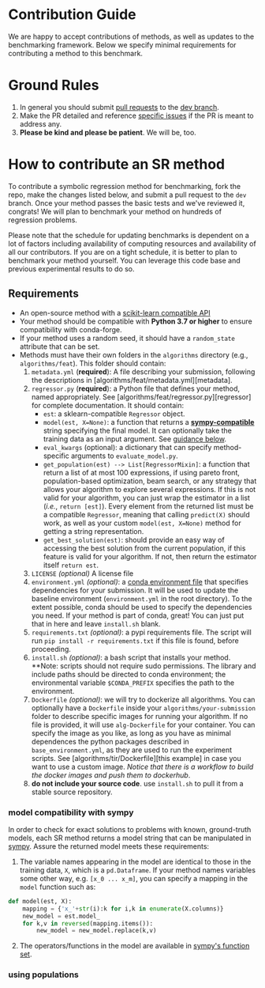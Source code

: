 Contribution Guide
==================

We are happy to accept contributions of methods, as well as updates to the benchmarking framework. 
Below we specify minimal requirements for contributing a method to this benchmark.

Ground Rules
=============

1. In general you should submit [pull requests](https://github.com/cavalab/srbench/compare) to the [dev branch](https://github.com/cavalab/srbench/tree/dev). 
2. Make the PR detailed and reference [specific issues](https://github.com/cavalab/srbench/issues) if the PR is meant to address any. 
3. **Please be kind and please be patient**. We will be, too.  

How to contribute an SR method
==============================

To contribute a symbolic regression method for benchmarking, fork the repo, make the changes listed below, and submit a pull request to the `dev` branch. 
Once your method passes the basic tests and we've reviewed it, congrats! 
We will plan to benchmark your method on hundreds of regression problems. 

Please note that the schedule for updating benchmarks is dependent on a lot of factors including availability of computing resources and availability of all our contributors. 
If you are on a tight schedule, it is better to plan to benchmark your method yourself. 
You can leverage this code base and previous experimental results to do so.

## Requirements

- An open-source method with a [scikit-learn compatible API](https://scikit-learn.org/stable/developers/develop.html)
- Your method should be compatible with **Python 3.7 or higher** to ensure compatibility with conda-forge.
- If your method uses a random seed, it should have a `random_state` attribute that can be set.
- Methods must have their own folders in the `algorithms` directory (e.g., `algorithms/feat`). 
This folder should contain:
  1. `metadata.yml` (**required**): A file describing your submission, following the descriptions in [algorithms/feat/metadata.yml][metadata]. 
  2. `regressor.py` (**required**): a Python file that defines your method, named appropriately. See [algorithms/feat/regressor.py][regressor] for complete documentation. 
      It should contain:
      -   `est`: a sklearn-compatible `Regressor` object. 
      -   `model(est, X=None)`: a function that returns a [**sympy-compatible**](https://www.sympy.org) string specifying the final model. It can optionally take the training data as an input argument. See [guidance below](###-returning-a-sympy-compatible-model-string). 
      -   `eval_kwargs` (optional): a dictionary that can specify method-specific arguments to `evaluate_model.py`.
      -   `get_population(est) --> List[RegressorMixin]`: a function that return a list of at most 100 expressions, if using pareto front, population-based optimization, beam search, or any strategy that allows your algorithm to explore several expressions. If this is not valid for your algorithm, you can just wrap the estimator in a list (_i.e._, `return [est]`). Every element from the returned list must be a compatible `Regressor`, meaning that calling `predict(X)` should work, as well as your custom `model(est, X=None)` method for getting a string representation.
      -   `get_best_solution(est)`: should provide an easy way of accessing the best solution from the current population, if this feature is valid for your algorithm. If not, then return the estimator itself `return est`.
  3. `LICENSE` *(optional)* A license file
  4. `environment.yml` *(optional)*: a [conda environment file](https://docs.conda.io/projects/conda/en/latest/user-guide/tasks/manage-environments.html#creating-an-environment-from-an-environment-yml-file) that specifies dependencies for your submission. 
  It will be used to update the baseline environment (`environment.yml` in the root directory). 
  To the extent possible, conda should be used to specify the dependencies you need. 
  If your method is part of conda, great! You can just put that in here and leave `install.sh` blank. 
  5. `requirements.txt` *(optional)*: a pypi requirements file. The script will run `pip install -r requirements.txt` if this file is found, before proceeding.
  5. `install.sh` *(optional)*: a bash script that installs your method. 
  **Note: scripts should not require sudo permissions. The library and include paths should be directed to conda environment; the environmental variable `$CONDA_PREFIX` specifies the path to the environment.
  6. `Dockerfile` *(optional)*: we will try to dockerize all algorithms. You can optionally have a `Dockerfile` inside your `algorithms/your-submission` folder to describe specific images for running your algorithm. If no file is provided, it will use `alg-Dockerfile` for your container. You can specify the image as you like, as long as you have as minimal dependences the python packages described in `base_environment.yml`, as they are used to run the experiment scripts. See [algorithms/tir/Dockerfile][this example] in case you want to use a custom image. *Notice that there is a workflow to build the docker images and push them to dockerhub*.
  7. **do not include your source code**. use `install.sh` to pull it from a stable source repository. 

### model compatibility with sympy

In order to check for exact solutions to problems with known, ground-truth models, each SR method returns a model string that can be manipulated in [sympy](https://www.sympy.org). 
Assure the returned model meets these requirements:

1. The variable names appearing in the model are identical to those in the training data, `X`, which is a `pd.Dataframe`. 
If your method names variables some other way, e.g. `[x_0 ... x_m]`, you can
specify a mapping in the `model` function such as:

```python
def model(est, X):
    mapping = {'x_'+str(i):k for i,k in enumerate(X.columns)}
    new_model = est.model_
    for k,v in reversed(mapping.items()):
        new_model = new_model.replace(k,v)
```

2. The operators/functions in the model are available in [sympy's function set](https://docs.sympy.org/latest/modules/functions/index.html). 

### using populations